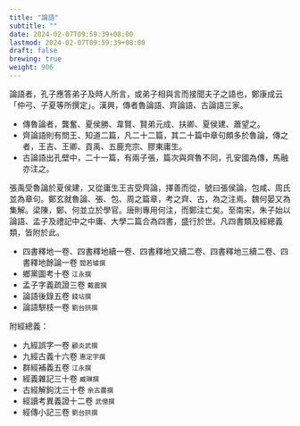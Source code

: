 ```yaml
---
title: "論語"
subtitle: ""
date: 2024-02-07T09:59:39+08:00
lastmod: 2024-02-07T09:59:39+08:00
draft: false
brewing: true
weight: 906
---
```



論語者，孔子應答弟子及時人所言，或弟子相與言而接聞夫子之語也，鄭康成云「仲弓、子夏等所撰定」。漢興，傳者魯論語、齊論語、古論語三家。

- 傳魯論者，龔奮、夏侯勝、韋賢、賢弟元成、扶卿、夏侯建、蕭望之。
- 齊論語則有問王、知道二篇，凡二十二篇，其二十篇中章句頗多於魯論，傳之者，王吉、王卿、貢禹、五鹿充宗、膠東庸生。
- 古論語出孔壁中，二十一篇，有兩子張，篇次與齊魯不同，孔安國為傳，馬融亦注之。

張禹受魯論於夏侯建，又從庸生王吉受齊論，擇善而從，號曰張侯論，包咸、周氏並為章句。鄭玄就魯論、張、包、周之篇章，考之齊、古，為之注焉。魏何晏又為集解。梁陳，鄭、何並立於學官。唐則專用何注，而鄭注亡矣。至南宋，朱子始以論語、孟子及禮記中之中庸、大學二篇合為四書，盛行於世。凡四書類及經總義類，皆附於此。

- 四書釋地一卷、四書釋地續一卷、四書釋地又續二卷、四書釋地三續二卷、四書釋地餘論一卷 <small>閻若璩撰</small>
- 鄉黨圖考十卷 <small>江永撰</small>
- 孟子字義疏證三卷 <small>戴震撰</small>
- 論語後錄五卷 <small>錢坫撰</small>
- 論語駢枝一卷 <small>劉台拱撰</small>

附經總義：

- 九經誤字一卷 <small>顧炎武撰</small>
- 九經古義十六卷 <small>惠定宇撰</small>
- 群經補義五卷 <small>江永撰</small>
- 經義雜記三十卷 <small>臧琳撰</small>
- 古經解鉤沈三十卷 <small>余古農撰</small>
- 經讀考異義證十二卷 <small>武億撰</small>
- 經傳小記三卷 <small>劉台拱撰</small>
